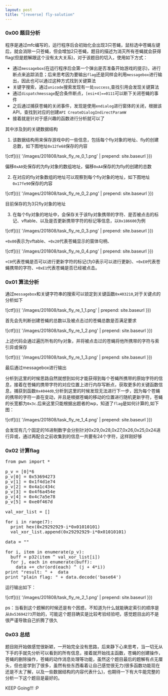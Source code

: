 ```yaml
---
layout: post
title: "[reverse] fly-solution"
---
```



### 0x00 题目分析 ###

程序是通过mfc编写的，运行程序后会初始化会出现3只苍蝇，鼠标选中苍蝇左键后，就会消除一只苍蝇，但会增加2只苍蝇，题目的描述为消灭所有苍蝇就会获得flag(但是题解跟这个没有太大关系)，对于该题目的切入，使用如下方式：

- 通过`messagebox`(在运行程序后会第一个弹出是否准备开始游戏的提示)，进行断点来追踪消息；后来思考因为要输出`flag`还是同样会利用`messagebox`进行输出，因此也可以通过这种方式找到关键算法
- 关键字搜索，通过`unicode`搜索发现有一处`success`,查找引用会发现关键算法
- 通过`dispatchmessage`配合条件断点，`[esi+4]==0111`可以断下关闭苍蝇的事件
- 之后通过捕获苍蝇的关闭事件，发现是使用`endialog`进行窗体的关闭，根据该API，查找到对应的创建`API CreateDialogIndirectParamW`
- 接着就是针对于感兴趣的函数进行分析就可以了

其中涉及到的关键数据结构

1. 该数据结构用来保存游戏中的一些信息，包括每个fly对象的地址、fly的创建总数，如下图地址`0x12fe68`保存的内容

![ctf]({{ '/images/201808/task_fly_re_0_1.png' | prepend: site.baseurl }})

偏移`0xA0`处保存的为fly对象的数组地址，偏移`0xA4`保存的为fly的创建的总数

2. 在对应的fly对象数组的地址可以观察到每个fly对象的地址，如下图地址`0x17fe90`保存的内容

![ctf]({{ '/images/201808/task_fly_re_0_2.png' | prepend: site.baseurl }})

目前保存的为3只fly对象的地址

3. 在每个fly对象的地址中，会保存关于该fly对象携带的字符、是否被点击的标记、vftable、以及是否更新携带字符的标记等信息，以`0x186600`为例

![ctf]({{ '/images/201808/task_fly_re_0_3.png' | prepend: site.baseurl }}) 

`+0x00`表示为vftable、`+0x20`代表苍蝇显示的窗体句柄、

![ctf]({{ '/images/201808/task_fly_re_0_4.png' | prepend: site.baseurl }})

`+C0`代表苍蝇是否可以进行更新字符的标记(为0表示可以进行更新)、`+0xE0`代表苍蝇携带的字符、`+0xE1`代表苍蝇是否已经被点击。

### 0x01 算法分析 ###

通过`messagebox`和关键字符串的搜索可以锁定到关键函数`0x403210`,对于关键点的分析如下

![ctf]({{ '/images/201808/task_fly_re_1_1.png' | prepend: site.baseurl }})

首先会先判断创建苍蝇的总数以及被点击过的苍蝇总数是否满足要求

![ctf]({{ '/images/201808/task_fly_re_1_2.png' | prepend: site.baseurl }})

上述代码会通过遍历所有的fly对象，并将被点击过的苍蝇将他所携带的字符与索引异或保存

![ctf]({{ '/images/201808/task_fly_re_1_3.png' | prepend: site.baseurl }})

最后通过messagebox进行输出

分析到这里的时候思路自然就想到如何才能获得到每个苍蝇所携带的原始字符的信息，接着在苍蝇的携带字符的对应位置上进行内存写断点，获取更多的关键函数信息，捕获到函数`0x4044d0`,分析到这里的时候发现无法进行下一步，因为每个苍蝇的携带的字符一直在变动，并且是根据苍蝇的移动的位置进行随机更新字符，苍蝇的长宽都为`0x3c`.后来这里只能根据出题者的wp，知道了`flag`是如何计算的,如下图：

![ctf]({{ '/images/201808/task_fly_re_1_4.png' | prepend: site.baseurl }})

会发现有几个固定的16进制数字会分别针对0x29,0x28,0x27,0x26,0x25,0x24进行异或，通过再配合之前收集到的信息一共要有24个字符，这样刚好够

### 0x02 计算flag ###

<pre>from pwn import *

p_v = [0]*6
p_v[0] = 0x53694273
p_v[1] = 0x1f4d1e74
p_v[2] = 0x4a1c434c
p_v[3] = 0x4f6a454e
p_v[4] = 0x4c7a5e78
p_v[5] = 0xe0f467d

val_xor_list = []

for i in range(7):
  print hex(0x29292929-i*0x01010101)
  val_xor_list.append(0x29292929-i*0x01010101)

data = ""

for i, item in enumerate(p_v):
  buff = p32(item ^ val_xor_list[i])
  for j, each in enumerate(buff):
    data += chr(ord(each) ^ (j + 4*i))
print "result: " +  data
print "plain flag: " + data.decode('base64')</pre>

运行输出如下：

![ctf]({{ '/images/201808/task_fly_re_2_1.png' | prepend: site.baseurl }})

ps：当看到这个题解的时候还是有个困惑，不知道为什么就能确定索引的顺序是从`0x53694273`开始的，可能这个题目确实是比较考验经验吧，感觉题目出的不是很严谨导致自己折腾了很久

### 0x03 总结 ###

题目刚开始做感觉很新颖，一开始完全没有思路，后来静下心来思考，当一切无从下手的手就先分析可以看到的所有信息，接着就开始找主函数，苍蝇的创建操作，苍蝇的删除操作，苍蝇的动作消息处理等功能，虽然这个题目最后的题解有点无厘头，但也是学到了很多，虽然有些东西看着让自己感觉很无力(很多函数功能现在还是不太了解，以及一些数据结构的内容代表什么)，也期待一下有大牛能完整的分析一下这个题目是最好的。

KEEP Going!!! :P


